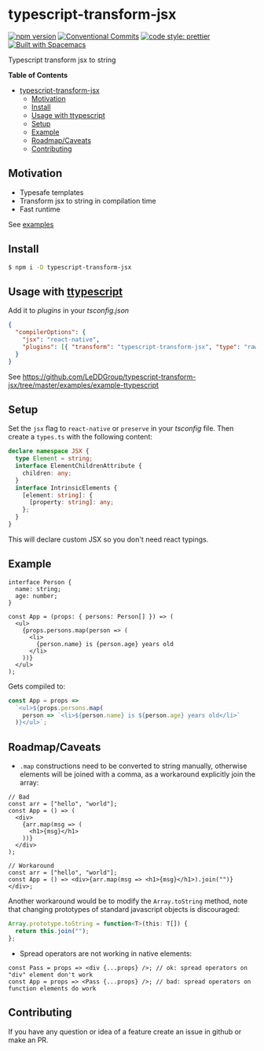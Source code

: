 # typescript-transform-jsx

[![npm version](https://img.shields.io/npm/v/typescript-transform-jsx.svg)](https://www.npmjs.com/package/typescript-transform-jsx)
[![Conventional Commits](https://img.shields.io/badge/Conventional%20Commits-1.0.0-yellow.svg)](https://conventionalcommits.org)
[![code style: prettier](https://img.shields.io/badge/code_style-prettier-ff69b4.svg?style=flat-square)](https://github.com/prettier/prettier)
[![Built with Spacemacs](https://cdn.rawgit.com/syl20bnr/spacemacs/442d025779da2f62fc86c2082703697714db6514/assets/spacemacs-badge.svg)](http://spacemacs.org)

Typescript transform jsx to string

**Table of Contents**

- [typescript-transform-jsx](#typescript-transform-jsx)
  - [Motivation](#motivation)
  - [Install](#install)
  - [Usage with ttypescript](#usage-with-ttypescripthttpsgithubcomcevekttypescript)
  - [Setup](#setup)
  - [Example](#example)
  - [Roadmap/Caveats](#roadmapcaveats)
  - [Contributing](#contributing)

## Motivation

- Typesafe templates
- Transform jsx to string in compilation time
- Fast runtime

See [examples](https://github.com/LeDDGroup/typescript-transform-jsx/tree/master/examples)

## Install

```sh
$ npm i -D typescript-transform-jsx
```

## Usage with [ttypescript](https://github.com/cevek/ttypescript/)

Add it to _plugins_ in your _tsconfig.json_

```json
{
  "compilerOptions": {
    "jsx": "react-native",
    "plugins": [{ "transform": "typescript-transform-jsx", "type": "raw" }]
  }
}
```

See https://github.com/LeDDGroup/typescript-transform-jsx/tree/master/examples/example-ttypescript

## Setup

Set the `jsx` flag to `react-native` or `preserve` in your _tsconfig_ file. Then create a `types.ts` with the following content:

```ts
declare namespace JSX {
  type Element = string;
  interface ElementChildrenAttribute {
    children: any;
  }
  interface IntrinsicElements {
    [element: string]: {
      [property: string]: any;
    };
  }
}
```

This will declare custom JSX so you don't need react typings.

## Example

```tsx
interface Person {
  name: string;
  age: number;
}

const App = (props: { persons: Person[] }) => (
  <ul>
    {props.persons.map(person => (
      <li>
        {person.name} is {person.age} years old
      </li>
    ))}
  </ul>
);
```

Gets compiled to:

```js
const App = props =>
  `<ul>${props.persons.map(
    person => `<li>${person.name} is ${person.age} years old</li>`
  )}</ul>`;
```

## Roadmap/Caveats

- `.map` constructions need to be converted to string manually, otherwise elements will be joined with a comma, as a workaround explicitly join the array:

```tsx
// Bad
const arr = ["hello", "world"];
const App = () => (
  <div>
    {arr.map(msg => (
      <h1>{msg}</h1>
    ))}
  </div>
);

// Workaround
const arr = ["hello", "world"];
const App = () => <div>{arr.map(msg => <h1>{msg}</h1>).join("")}</div>;
```

Another workaround would be to modify the `Array.toString` method, note that changing prototypes of standard javascript objects is discouraged:

```ts
Array.prototype.toString = function<T>(this: T[]) {
  return this.join("");
};
```

- Spread operators are not working in native elements:

```tsx
const Pass = props => <div {...props} />; // ok: spread operators on "div" element don't work
const App = props => <Pass {...props} />; // bad: spread operators on function elements do work
```

## Contributing

If you have any question or idea of a feature create an issue in github or make an PR.

